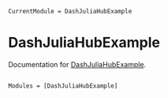 ```@meta
CurrentModule = DashJuliaHubExample
```

# DashJuliaHubExample

Documentation for [DashJuliaHubExample](https://github.com/sjkelly/DashJuliaHubExample.jl).

```@index
```

```@autodocs
Modules = [DashJuliaHubExample]
```
